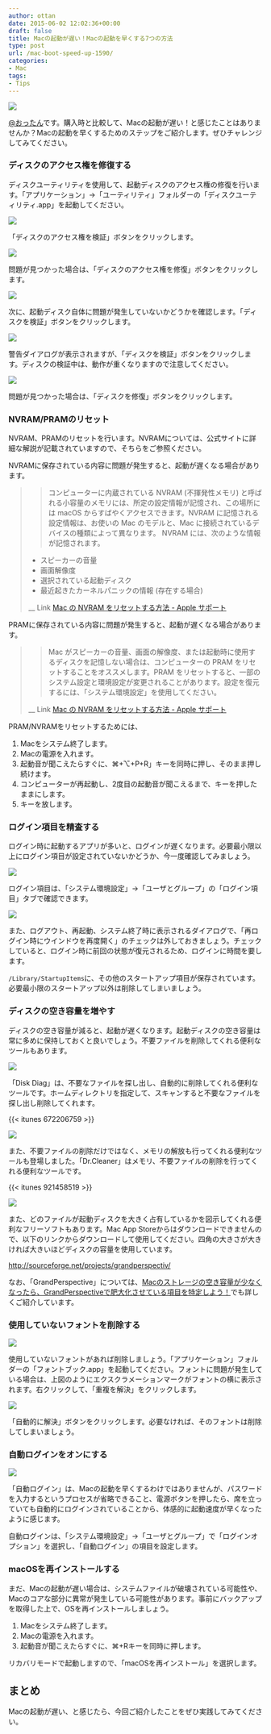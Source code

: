 ```yaml
---
author: ottan
date: 2015-06-02 12:02:36+00:00
draft: false
title: Macの起動が遅い！Macの起動を早くする7つの方法
type: post
url: /mac-boot-speed-up-1590/
categories:
- Mac
tags:
- Tips
---
```


![](/uploads/2015/06/150601-556c56766d7f6.jpg)






[@おったん](https://twitter.com/ottanxyz)です。購入時と比較して、Macの起動が遅い！と感じたことはありませんか？Macの起動を早くするためのステップをご紹介します。ぜひチャレンジしてみてください。





### ディスクのアクセス権を修復する





ディスクユーティリティを使用して、起動ディスクのアクセス権の修復を行います。「アプリケーション」→「ユーティリティ」フォルダーの「ディスクユーティリティ.app」を起動してください。





![](/uploads/2015/06/150601-556c56779412e.png)






「ディスクのアクセス権を検証」ボタンをクリックします。





![](/uploads/2015/06/150601-556c567a2d0e8.png)






問題が見つかった場合は、「ディスクのアクセス権を修復」ボタンをクリックします。





![](/uploads/2015/06/150601-556c567cd0a37.png)






次に、起動ディスク自体に問題が発生していないかどうかを確認します。「ディスクを検証」ボタンをクリックします。





![](/uploads/2015/06/150601-556c567f549fb.png)






警告ダイアログが表示されますが、「ディスクを検証」ボタンをクリックします。ディスクの検証中は、動作が重くなりますので注意してください。





![](/uploads/2015/06/150601-556c5681c81ba.png)






問題が見つかった場合は、「ディスクを修復」ボタンをクリックします。





### NVRAM/PRAMのリセット





NVRAM、PRAMのリセットを行います。NVRAMについては、公式サイトに詳細な解説が記載されていますので、そちらをご参照ください。





NVRAMに保存されている内容に問題が発生すると、起動が遅くなる場合があります。





<blockquote>

> 
> コンピューターに内蔵されている NVRAM (不揮発性メモリ) と呼ばれる小容量のメモリには、所定の設定情報が記憶され、この場所には macOS からすばやくアクセスできます。NVRAM に記憶される設定情報は、お使いの Mac のモデルと、Mac に接続されているデバイスの種類によって異なります。
NVRAM には、次のような情報が記憶されます。

> 
> 
  * スピーカーの音量
  * 画面解像度
  * 選択されている起動ディスク
  * 最近起きたカーネルパニックの情報 (存在する場合)


> 
> 
__ Link [Mac の NVRAM をリセットする方法 - Apple サポート](https://support.apple.com/ja-jp/HT204063)
</blockquote>





PRAMに保存されている内容に問題が発生すると、起動が遅くなる場合があります。





<blockquote>

> 
> Mac がスピーカーの音量、画面の解像度、または起動時に使用するディスクを記憶しない場合は、コンピューターの PRAM をリセットすることをオススメします。PRAM をリセットすると、一部のシステム設定と環境設定が変更されることがあります。設定を復元するには、「システム環境設定」を使用してください。
> 
> 
__ Link [Mac の NVRAM をリセットする方法 - Apple サポート](https://support.apple.com/ja-jp/HT204063)
</blockquote>





PRAM/NVRAMをリセットするためには、






  1. Macをシステム終了します。
  2. Macの電源を入れます。
  3. 起動音が聞こえたらすぐに、⌘+⌥+P+R」キーを同時に押し、そのまま押し続けます。
  4. コンピューターが再起動し、2度目の起動音が聞こえるまで、キーを押したままにします。
  5. キーを放します。




### ログイン項目を精査する





ログイン時に起動するアプリが多いと、ログインが遅くなります。必要最小限以上にログイン項目が設定されていないかどうか、今一度確認してみましょう。





![](/uploads/2015/06/150601-556c66ba23b06.png)






ログイン項目は、「システム環境設定」→「ユーザとグループ」の「ログイン項目」タブで確認できます。





![](/uploads/2015/06/150601-556c66bd53807.png)






また、ログアウト、再起動、システム終了時に表示されるダイアログで、「再ログイン時にウインドウを再度開く」のチェックは外しておきましょう。チェックしていると、ログイン時に前回の状態が復元されるため、ログインに時間を要します。





`/Library/StartupItems`に、その他のスタートアップ項目が保存されています。必要最小限のスタートアップ以外は削除してしまいましょう。





### ディスクの空き容量を増やす





ディスクの空き容量が減ると、起動が遅くなります。起動ディスクの空き容量は常に多めに保持しておくと良いでしょう。不要ファイルを削除してくれる便利なツールもあります。





![](/uploads/2015/06/150601-556c66bf5729f.png)






「Disk Diag」は、不要なファイルを探し出し、自動的に削除してくれる便利なツールです。ホームディレクトリを指定して、スキャンすると不要なファイルを探し出し削除してくれます。



{{< itunes 672206759 >}}



![](/uploads/2015/06/150601-556c66c3a383e.png)






また、不要ファイルの削除だけではなく、メモリの解放も行ってくれる便利なツールも登場しました。「Dr.Cleaner」はメモリ、不要ファイルの削除を行ってくれる便利なツールです。



{{< itunes 921458519 >}}



![](/uploads/2015/06/150601-556c66c7bbeac.png)






また、どのファイルが起動ディスクを大きく占有しているかを図示してくれる便利なフリーソフトもあります。Mac App Storeからはダウンロードできませんので、以下のリンクからダウンロードして使用してください。四角の大きさが大きければ大きいほどディスクの容量を使用しています。



http://sourceforge.net/projects/grandperspectiv/



なお、「GrandPerspective」については、[Macのストレージの空き容量が少なくなったら、GrandPerspectiveで肥大化させている項目を特定しよう！](/mac-storage-grandperspective-6840/)でも詳しくご紹介しています。





### 使用していないフォントを削除する





![](/uploads/2015/06/150602-556d855247cf0.png)






使用していないフォントがあれば削除しましょう。「アプリケーション」フォルダーの「フォントブック.app」を起動してください。フォントに問題が発生している場合は、上図のようにエクスクラメーションマークがフォントの横に表示されます。右クリックして、「重複を解決」をクリックします。





![](/uploads/2015/06/150602-556d855672ca2.png)






「自動的に解決」ボタンをクリックします。必要なければ、そのフォントは削除してしまいましょう。





### 自動ログインをオンにする





![](/uploads/2015/06/150602-556d882579a8f.png)






「自動ログイン」は、Macの起動を早くするわけではありませんが、パスワードを入力するというプロセスが省略できること、電源ボタンを押したら、席を立っていても自動的にログインされていることから、体感的に起動速度が早くなったように感じます。





自動ログインは、「システム環境設定」→「ユーザとグループ」で「ログインオプション」を選択し、「自動ログイン」の項目を設定します。





### macOSを再インストールする





まだ、Macの起動が遅い場合は、システムファイルが破壊されている可能性や、Macのコアな部分に異常が発生している可能性があります。事前にバックアップを取得した上で、OSを再インストールしましょう。






  1. Macをシステム終了します。
  2. Macの電源を入れます。
  3. 起動音が聞こえたらすぐに、⌘+Rキーを同時に押します。




リカバリモードで起動しますので、「macOSを再インストール」を選択します。





## まとめ





Macの起動が遅い、と感じたら、今回ご紹介したことをぜひ実践してみてください。
